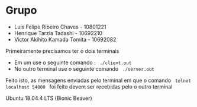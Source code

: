 <h1> Grupo </h1>
<ul>
 <li> Luis Felipe Ribeiro Chaves   - 10801221 </li>
 <li> Henrique Tarzia Tadashi      - 10692210 </li>
 <li> Victor Akihito Kamada Tomita - 10692082 </li>
</ul>
Primeiramente precisamos ter o dois terminais
    <ul>
        <li>   Em um use o seguinte comando : <code> ./client.out </code> </li>
        <li>No outro terminal use o seguinte comando <code> ./server.out </code></li>
    </ul>
Feito isto, as mensagens enviadas pelo terminal em que o comando <code> telnet localhost 54000 </code> foi feito devem ser recebidas pelo o outro terminal

Ubuntu 18.04.4 LTS (Bionic Beaver)
